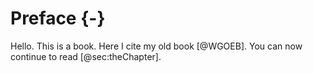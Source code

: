 # Preface {-}

Hello.
This is a book.
Here I cite my old book&nbsp;[@WGOEB].
You can now continue to read [@sec:theChapter].


